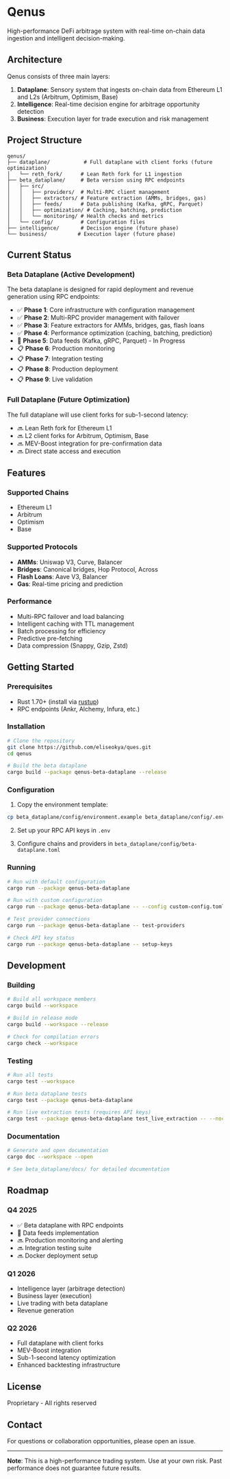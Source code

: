 # Qenus

High-performance DeFi arbitrage system with real-time on-chain data ingestion and intelligent decision-making.

## Architecture

Qenus consists of three main layers:

1. **Dataplane**: Sensory system that ingests on-chain data from Ethereum L1 and L2s (Arbitrum, Optimism, Base)
2. **Intelligence**: Real-time decision engine for arbitrage opportunity detection
3. **Business**: Execution layer for trade execution and risk management

## Project Structure

```
qenus/
├── dataplane/           # Full dataplane with client forks (future optimization)
│   └── reth_fork/      # Lean Reth fork for L1 ingestion
├── beta_dataplane/     # Beta version using RPC endpoints
│   ├── src/
│   │   ├── providers/  # Multi-RPC client management
│   │   ├── extractors/ # Feature extraction (AMMs, bridges, gas)
│   │   ├── feeds/      # Data publishing (Kafka, gRPC, Parquet)
│   │   ├── optimization/ # Caching, batching, prediction
│   │   └── monitoring/ # Health checks and metrics
│   └── config/         # Configuration files
├── intelligence/       # Decision engine (future phase)
└── business/          # Execution layer (future phase)
```

## Current Status

### Beta Dataplane (Active Development)

The beta dataplane is designed for rapid deployment and revenue generation using RPC endpoints:

- ✅ **Phase 1**: Core infrastructure with configuration management
- ✅ **Phase 2**: Multi-RPC provider management with failover
- ✅ **Phase 3**: Feature extractors for AMMs, bridges, gas, flash loans
- ✅ **Phase 4**: Performance optimization (caching, batching, prediction)
- 🚧 **Phase 5**: Data feeds (Kafka, gRPC, Parquet) - In Progress
- 📋 **Phase 6**: Production monitoring
- 📋 **Phase 7**: Integration testing
- 📋 **Phase 8**: Production deployment
- 📋 **Phase 9**: Live validation

### Full Dataplane (Future Optimization)

The full dataplane will use client forks for sub-1-second latency:

- 🔜 Lean Reth fork for Ethereum L1
- 🔜 L2 client forks for Arbitrum, Optimism, Base
- 🔜 MEV-Boost integration for pre-confirmation data
- 🔜 Direct state access and execution

## Features

### Supported Chains
- Ethereum L1
- Arbitrum
- Optimism
- Base

### Supported Protocols
- **AMMs**: Uniswap V3, Curve, Balancer
- **Bridges**: Canonical bridges, Hop Protocol, Across
- **Flash Loans**: Aave V3, Balancer
- **Gas**: Real-time pricing and prediction

### Performance
- Multi-RPC failover and load balancing
- Intelligent caching with TTL management
- Batch processing for efficiency
- Predictive pre-fetching
- Data compression (Snappy, Gzip, Zstd)

## Getting Started

### Prerequisites

- Rust 1.70+ (install via [rustup](https://rustup.rs/))
- RPC endpoints (Ankr, Alchemy, Infura, etc.)

### Installation

```bash
# Clone the repository
git clone https://github.com/eliseokya/ques.git
cd qenus

# Build the beta dataplane
cargo build --package qenus-beta-dataplane --release
```

### Configuration

1. Copy the environment template:
```bash
cp beta_dataplane/config/environment.example beta_dataplane/config/.env
```

2. Set up your RPC API keys in `.env`

3. Configure chains and providers in `beta_dataplane/config/beta-dataplane.toml`

### Running

```bash
# Run with default configuration
cargo run --package qenus-beta-dataplane

# Run with custom configuration
cargo run --package qenus-beta-dataplane -- --config custom-config.toml

# Test provider connections
cargo run --package qenus-beta-dataplane -- test-providers

# Check API key status
cargo run --package qenus-beta-dataplane -- setup-keys
```

## Development

### Building

```bash
# Build all workspace members
cargo build --workspace

# Build in release mode
cargo build --workspace --release

# Check for compilation errors
cargo check --workspace
```

### Testing

```bash
# Run all tests
cargo test --workspace

# Run beta dataplane tests
cargo test --package qenus-beta-dataplane

# Run live extraction tests (requires API keys)
cargo test --package qenus-beta-dataplane test_live_extraction -- --nocapture
```

### Documentation

```bash
# Generate and open documentation
cargo doc --workspace --open

# See beta_dataplane/docs/ for detailed documentation
```

## Roadmap

### Q4 2025
- ✅ Beta dataplane with RPC endpoints
- 🚧 Data feeds implementation
- 🔜 Production monitoring and alerting
- 🔜 Integration testing suite
- 🔜 Docker deployment setup

### Q1 2026
- Intelligence layer (arbitrage detection)
- Business layer (execution)
- Live trading with beta dataplane
- Revenue generation

### Q2 2026
- Full dataplane with client forks
- MEV-Boost integration
- Sub-1-second latency optimization
- Enhanced backtesting infrastructure

## License

Proprietary - All rights reserved

## Contact

For questions or collaboration opportunities, please open an issue.

---

**Note**: This is a high-performance trading system. Use at your own risk. Past performance does not guarantee future results.

